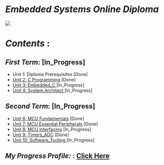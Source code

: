 # ***Embedded Systems Online Diploma***
![](https://user-images.githubusercontent.com/83795307/162638319-c9e93310-1390-4fad-8d5b-cbdae029b137.jpg)

# ***Contents*** :

## ***First Term***: [In_Progress]

- Unit 1: Diploma Prerequisites [Done]
- [Unit 2: C Programming](https://github.com/alaawahba13/MasterEmbeddedSystems/tree/main/unit2_c) [Done] 
- [Unit 3: Embedded_C ](https://github.com/alaawahba13/MasterEmbeddedSystems/tree/main/unit3_EmbeddedC) [In_Progress]
- [Unit 4: System Architect ](https://github.com/alaawahba13/MasterEmbeddedSystems/tree/main/unit4_SystemArchitect) [In_Progress] 
## ***Second Term***: [In_Progress]

- [Unit 6: MCU Fundamentals](https://github.com/alaawahba13/MasterEmbeddedSystems/tree/main/unit6_MCUFundmentals) [Done] 
- [Unit 7: MCU Essential Peripherals](https://github.com/alaawahba13/MasterEmbeddedSystems/tree/main/unit7_GPIO) [Done] 
- [Unit 8: MCU Interfacing](https://github.com/alaawahba13/MasterEmbeddedSystems/tree/main/unit8_Interfacing) [In_Progress] 
- [Unit 9: Timers_ADC](https://github.com/alaawahba13/MasterEmbeddedSystems/tree/main/unit9_timers_adc) [Done]
- [Unit 10: Software_Tooling ](https://github.com/alaawahba13/MasterEmbeddedSystems/tree/main/unit9_timers_adc) [In_Progress] 



## ***My Progress Profile:*** : [Click Here](https://www.learn-in-depth.com/online-diploma/alaawahbaa13%40gmail.com)
